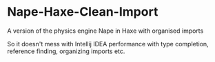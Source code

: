 # Nape-Haxe-Clean-Import
A version of the physics engine Nape in Haxe with organised imports

So it doesn't mess with Intellij IDEA performance with type completion, reference finding, organizing imports etc.
